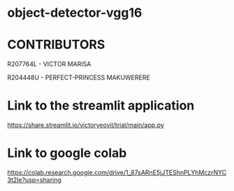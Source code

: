 # object-detector-vgg16

# CONTRIBUTORS
R207764L - VICTOR MARISA

R204448U - PERFECT-PRINCESS MAKUWERERE
 
# Link to the streamlit application
https://share.streamlit.io/victoryeovil/trial/main/app.py

# Link to google colab
 https://colab.research.google.com/drive/1_87sARnE5jJTEShnPLYhMczrNYC3t2Ie?usp=sharing




